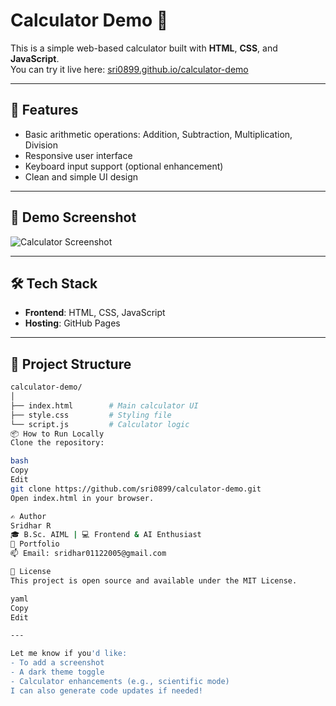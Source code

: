 # Calculator Demo 🔢

This is a simple web-based calculator built with **HTML**, **CSS**, and **JavaScript**.  
You can try it live here: [sri0899.github.io/calculator-demo](https://sri0899.github.io/calculator-demo/)

---

## 🚀 Features

- Basic arithmetic operations: Addition, Subtraction, Multiplication, Division
- Responsive user interface
- Keyboard input support (optional enhancement)
- Clean and simple UI design

---

## 📸 Demo Screenshot

![Calculator Screenshot](screenshot.png) <!-- Replace with actual screenshot file if available -->

---

## 🛠️ Tech Stack

- **Frontend**: HTML, CSS, JavaScript
- **Hosting**: GitHub Pages

---

## 📂 Project Structure

```bash
calculator-demo/
│
├── index.html        # Main calculator UI
├── style.css         # Styling file
└── script.js         # Calculator logic
📦 How to Run Locally
Clone the repository:

bash
Copy
Edit
git clone https://github.com/sri0899/calculator-demo.git
Open index.html in your browser.

✍️ Author
Sridhar R
🎓 B.Sc. AIML | 💻 Frontend & AI Enthusiast
🔗 Portfolio
📫 Email: sridhar01122005@gmail.com

📄 License
This project is open source and available under the MIT License.

yaml
Copy
Edit

---

Let me know if you'd like:
- To add a screenshot
- A dark theme toggle
- Calculator enhancements (e.g., scientific mode)  
I can also generate code updates if needed!
